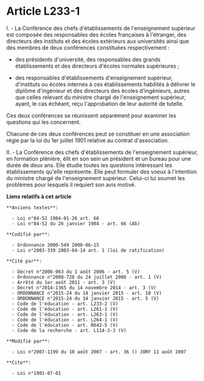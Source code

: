 # Article L233-1

I. - La Conférence des chefs d'établissements de l'enseignement supérieur est composée des responsables des écoles françaises
à l'étranger, des directeurs des instituts et des écoles extérieurs aux universités ainsi que des membres de deux conférences
constituées respectivement :

- des présidents d'université, des responsables des grands établissements et des directeurs d'écoles normales supérieures ;

- des responsables d'établissements d'enseignement supérieur, d'instituts ou écoles internes à ces établissements habilités à
délivrer le diplôme d'ingénieur et des directeurs des écoles d'ingénieurs, autres que celles relevant du ministre chargé de
l'enseignement supérieur, ayant, le cas échéant, reçu l'approbation de leur autorité de tutelle.

Ces deux conférences se réunissent séparément pour examiner les questions qui les concernent.

Chacune de ces deux conférences peut se constituer en une association régie par la loi du 1er juillet 1901 relative au
contrat d'association.

II. - La Conférence des chefs d'établissements de l'enseignement supérieur, en formation plénière, élit en son sein un
président et un bureau pour une durée de deux ans. Elle étudie toutes les questions intéressant les établissements qu'elle
représente. Elle peut formuler des voeux à l'intention du ministre chargé de l'enseignement supérieur. Celui-ci lui soumet
les problèmes pour lesquels il requiert son avis motivé.

**Liens relatifs à cet article**

	**Anciens textes**:

	  - Loi n°84-52 1984-01-26 art. 66
	  - Loi n°84-52 du 26 janvier 1984 - art. 66 (Ab)

	**Codifié par**:

	  - Ordonnance 2000-549 2000-06-15
	  - Loi n°2003-339 2003-04-14 art. 1 (loi de ratification)

	**Cité par**:

	  - Décret n°2006-963 du 1 août 2006 - art. 5 (V)
	  - Ordonnance n°2008-728 du 24 juillet 2008 - art. 1 (V)
	  - Arrêté du 1er août 2011 - art. 3 (V)
	  - Décret n°2014-1365 du 14 novembre 2014 - art. 3 (V)
	  - ORDONNANCE n°2015-24 du 14 janvier 2015 - art. 10 (V)
	  - ORDONNANCE n°2015-24 du 14 janvier 2015 - art. 5 (V)
	  - Code de l'éducation - art. L233-2 (V)
	  - Code de l'éducation - art. L261-1 (V)
	  - Code de l'éducation - art. L263-1 (V)
	  - Code de l'éducation - art. L264-1 (V)
	  - Code de l'éducation - art. R642-5 (V)
	  - Code de la recherche - art. L114-3-3 (V)

	**Modifié par**:

	  - Loi n°2007-1199 du 10 août 2007 - art. 36 () JORF 11 août 2007

	**Cite**:

	  - Loi n°1901-07-01
